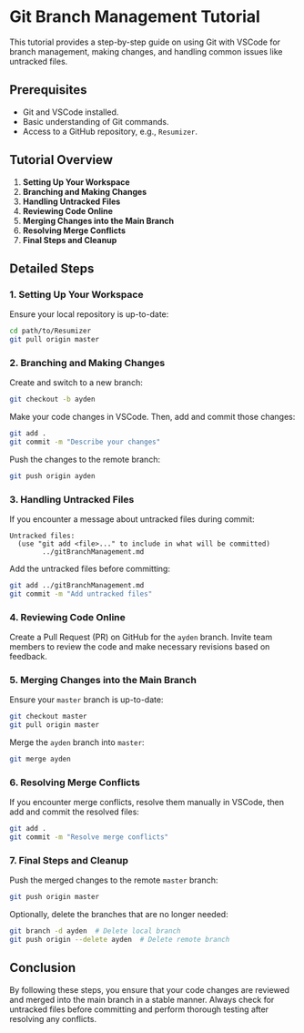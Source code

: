 # Git Branch Management Tutorial

This tutorial provides a step-by-step guide on using Git with VSCode for branch management, making changes, and handling common issues like untracked files.

## Prerequisites

- Git and VSCode installed.
- Basic understanding of Git commands.
- Access to a GitHub repository, e.g., `Resumizer`.

## Tutorial Overview

1. **Setting Up Your Workspace**
2. **Branching and Making Changes**
3. **Handling Untracked Files**
4. **Reviewing Code Online**
5. **Merging Changes into the Main Branch**
6. **Resolving Merge Conflicts**
7. **Final Steps and Cleanup**

## Detailed Steps

### 1. Setting Up Your Workspace

Ensure your local repository is up-to-date:

```bash
cd path/to/Resumizer
git pull origin master
```

### 2. Branching and Making Changes

Create and switch to a new branch:

```bash
git checkout -b ayden
```

Make your code changes in VSCode. Then, add and commit those changes:

```bash
git add .
git commit -m "Describe your changes"
```

Push the changes to the remote branch:

```bash
git push origin ayden
```

### 3. Handling Untracked Files

If you encounter a message about untracked files during commit:

```plaintext
Untracked files:
  (use "git add <file>..." to include in what will be committed)
        ../gitBranchManagement.md
```

Add the untracked files before committing:

```bash
git add ../gitBranchManagement.md
git commit -m "Add untracked files"
```

### 4. Reviewing Code Online

Create a Pull Request (PR) on GitHub for the `ayden` branch. Invite team members to review the code and make necessary revisions based on feedback.

### 5. Merging Changes into the Main Branch

Ensure your `master` branch is up-to-date:

```bash
git checkout master
git pull origin master
```

Merge the `ayden` branch into `master`:

```bash
git merge ayden
```

### 6. Resolving Merge Conflicts

If you encounter merge conflicts, resolve them manually in VSCode, then add and commit the resolved files:

```bash
git add .
git commit -m "Resolve merge conflicts"
```

### 7. Final Steps and Cleanup

Push the merged changes to the remote `master` branch:

```bash
git push origin master
```

Optionally, delete the branches that are no longer needed:

```bash
git branch -d ayden  # Delete local branch
git push origin --delete ayden  # Delete remote branch
```

## Conclusion

By following these steps, you ensure that your code changes are reviewed and merged into the main branch in a stable manner. Always check for untracked files before committing and perform thorough testing after resolving any conflicts.
